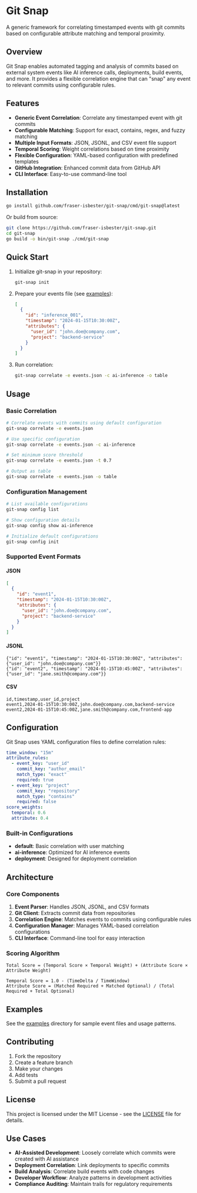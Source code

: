 # Git Snap

A generic framework for correlating timestamped events with git commits based on configurable attribute matching and temporal proximity.

## Overview

Git Snap enables automated tagging and analysis of commits based on external system events like AI inference calls, deployments, build events, and more. It provides a flexible correlation engine that can "snap" any event to relevant commits using configurable rules.

## Features

- **Generic Event Correlation**: Correlate any timestamped event with git commits
- **Configurable Matching**: Support for exact, contains, regex, and fuzzy matching
- **Multiple Input Formats**: JSON, JSONL, and CSV event file support
- **Temporal Scoring**: Weight correlations based on time proximity
- **Flexible Configuration**: YAML-based configuration with predefined templates
- **GitHub Integration**: Enhanced commit data from GitHub API
- **CLI Interface**: Easy-to-use command-line tool

## Installation

```bash
go install github.com/fraser-isbester/git-snap/cmd/git-snap@latest
```

Or build from source:

```bash
git clone https://github.com/fraser-isbester/git-snap.git
cd git-snap
go build -o bin/git-snap ./cmd/git-snap
```

## Quick Start

1. Initialize git-snap in your repository:
   ```bash
   git-snap init
   ```

2. Prepare your events file (see [examples](examples/)):
   ```json
   [
     {
       "id": "inference_001",
       "timestamp": "2024-01-15T10:30:00Z",
       "attributes": {
         "user_id": "john.doe@company.com",
         "project": "backend-service"
       }
     }
   ]
   ```

3. Run correlation:
   ```bash
   git-snap correlate -e events.json -c ai-inference -o table
   ```

## Usage

### Basic Correlation

```bash
# Correlate events with commits using default configuration
git-snap correlate -e events.json

# Use specific configuration
git-snap correlate -e events.json -c ai-inference

# Set minimum score threshold
git-snap correlate -e events.json -t 0.7

# Output as table
git-snap correlate -e events.json -o table
```

### Configuration Management

```bash
# List available configurations
git-snap config list

# Show configuration details
git-snap config show ai-inference

# Initialize default configurations
git-snap config init
```

### Supported Event Formats

#### JSON
```json
[
  {
    "id": "event1",
    "timestamp": "2024-01-15T10:30:00Z",
    "attributes": {
      "user_id": "john.doe@company.com",
      "project": "backend-service"
    }
  }
]
```

#### JSONL
```jsonl
{"id": "event1", "timestamp": "2024-01-15T10:30:00Z", "attributes": {"user_id": "john.doe@company.com"}}
{"id": "event2", "timestamp": "2024-01-15T10:45:00Z", "attributes": {"user_id": "jane.smith@company.com"}}
```

#### CSV
```csv
id,timestamp,user_id,project
event1,2024-01-15T10:30:00Z,john.doe@company.com,backend-service
event2,2024-01-15T10:45:00Z,jane.smith@company.com,frontend-app
```

## Configuration

Git Snap uses YAML configuration files to define correlation rules:

```yaml
time_window: "15m"
attribute_rules:
  - event_key: "user_id"
    commit_key: "author_email"
    match_type: "exact"
    required: true
  - event_key: "project"
    commit_key: "repository"
    match_type: "contains"
    required: false
score_weights:
  temporal: 0.6
  attribute: 0.4
```

### Built-in Configurations

- **default**: Basic correlation with user matching
- **ai-inference**: Optimized for AI inference events
- **deployment**: Designed for deployment correlation

## Architecture

### Core Components

1. **Event Parser**: Handles JSON, JSONL, and CSV formats
2. **Git Client**: Extracts commit data from repositories
3. **Correlation Engine**: Matches events to commits using configurable rules
4. **Configuration Manager**: Manages YAML-based correlation configurations
5. **CLI Interface**: Command-line tool for easy interaction

### Scoring Algorithm

```
Total Score = (Temporal Score × Temporal Weight) + (Attribute Score × Attribute Weight)

Temporal Score = 1.0 - (TimeDelta / TimeWindow)
Attribute Score = (Matched Required + Matched Optional) / (Total Required + Total Optional)
```

## Examples

See the [examples](examples/) directory for sample event files and usage patterns.

## Contributing

1. Fork the repository
2. Create a feature branch
3. Make your changes
4. Add tests
5. Submit a pull request

## License

This project is licensed under the MIT License - see the [LICENSE](LICENSE) file for details.

## Use Cases

- **AI-Assisted Development**: Loosely correlate which commits were created with AI assistance
- **Deployment Correlation**: Link deployments to specific commits
- **Build Analysis**: Correlate build events with code changes
- **Developer Workflow**: Analyze patterns in development activities
- **Compliance Auditing**: Maintain trails for regulatory requirements
